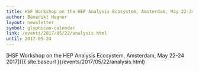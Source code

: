 ```yaml
---
title: HSF Workshop on the HEP Analysis Ecosystem, Amsterdam, May 22-24 2017
author: Benedikt Hegner
layout: newsletter
symbol: glyphicon-calendar
link: /events/2017/05/22/analysis.html
until: 2017-05-24
---
```


[HSF Workshop on the HEP Analysis Ecosystem, Amsterdam, May 22-24
2017]({{ site.baseurl }}/events/2017/05/22/analysis.html)
